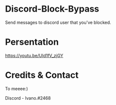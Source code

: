# Discord-Block-Bypass
Send messages to discord user that you've blocked.

# Persentation

https://youtu.be/UId1fV_zjGY

# Credits & Contact
To meeee:)

Discord - Ivano.#2468
